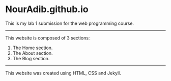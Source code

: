 # NourAdib.github.io
This is my lab 1 submission for the web programming course.
***
This website is composed of 3 sections:
1. The Home section.
2. The About section.
3. The Blog section.
***
This website was created using HTML, CSS and Jekyll.
